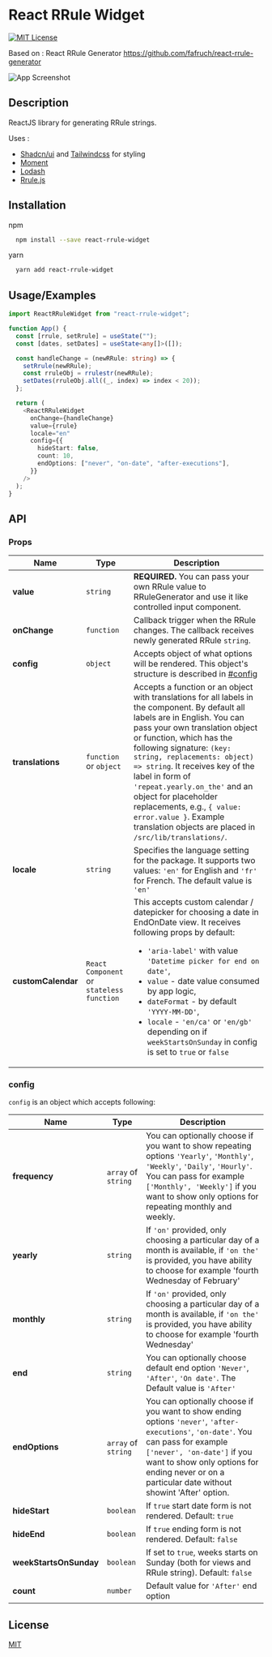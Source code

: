 # React RRule Widget

[![MIT License](https://img.shields.io/badge/License-MIT-green.svg)](https://choosealicense.com/licenses/mit/)

Based on : React RRule Generator
https://github.com/fafruch/react-rrule-generator

![App Screenshot](https://i.ibb.co/mbwDCSc/Capture-d-cran-2024-03-23-112223.png)

## Description

ReactJS library for generating RRule strings.

Uses :

- [Shadcn/ui](https://ui.shadcn.com/) and [Tailwindcss](https://tailwindcss.com/) for styling
- [Moment](https://momentjs.com/)
- [Lodash](https://github.com/lodash/lodash)
- [Rrule.js](https://github.com/jkbrzt/rrule)

## Installation

npm

```bash
  npm install --save react-rrule-widget
```

yarn

```bash
  yarn add react-rrule-widget
```

## Usage/Examples

```ts
import ReactRRuleWidget from "react-rrule-widget";

function App() {
  const [rrule, setRrule] = useState("");
  const [dates, setDates] = useState<any[]>([]);

  const handleChange = (newRRule: string) => {
    setRrule(newRRule);
    const rruleObj = rrulestr(newRRule);
    setDates(rruleObj.all((_, index) => index < 20));
  };

  return (
    <ReactRRuleWidget
      onChange={handleChange}
      value={rrule}
      locale="en"
      config={{
        hideStart: false,
        count: 10,
        endOptions: ["never", "on-date", "after-executions"],
      }}
    />
  );
}
```

## API

### Props

| Name               | Type                                      | Description                                                                                                                                                                                                                                                                                                                                                                                                                                                                         |
| ------------------ | ----------------------------------------- | ----------------------------------------------------------------------------------------------------------------------------------------------------------------------------------------------------------------------------------------------------------------------------------------------------------------------------------------------------------------------------------------------------------------------------------------------------------------------------------- |
| **value**          | `string`                                  | **REQUIRED.** You can pass your own RRule value to RRuleGenerator and use it like controlled input component.                                                                                                                                                                                                                                                                                                                                                                       |
| **onChange**       | `function`                                | Callback trigger when the RRule changes. The callback receives newly generated RRule `string`.                                                                                                                                                                                                                                                                                                                                                                                      |
| **config**         | `object`                                  | Accepts object of what options will be rendered. This object's structure is described in [#config](#config)                                                                                                                                                                                                                                                                                                                                                                         |
| **translations**   | `function` or `object`                    | Accepts a function or an object with translations for all labels in the component. By default all labels are in English. You can pass your own translation object or function, which has the following signature: `(key: string, replacements: object) => string`. It receives key of the label in form of `'repeat.yearly.on_the'` and an object for placeholder replacements, e.g., `{ value: error.value }`. Example translation objects are placed in `/src/lib/translations/`. |
| **locale**         | `string`                                  | Specifies the language setting for the package. It supports two values: `'en'` for English and `'fr'` for French. The default value is `'en'`                                                                                                                                                                                                                                                                                                                                       |
| **customCalendar** | `React Component` or `stateless function` | This accepts custom calendar / datepicker for choosing a date in EndOnDate view. It receives following props by default: <ul><li>`'aria-label'` with value `'Datetime picker for end on date'`,</li><li>`value` - date value consumed by app logic, </li><li>`dateFormat` - by default `'YYYY-MM-DD'`, </li><li>`locale` - `'en/ca'` or `'en/gb'` depending on if `weekStartsOnSunday` in config is set to `true` or `false` </li>                                                  |

### config

`config` is an object which accepts following:

| Name                   | Type                | Description                                                                                                                                                                                                                                                          |
| ---------------------- | ------------------- | -------------------------------------------------------------------------------------------------------------------------------------------------------------------------------------------------------------------------------------------------------------------- |
| **frequency**          | `array` of `string` | You can optionally choose if you want to show repeating options `'Yearly'`, `'Monthly'`, `'Weekly'`, `'Daily'`, `'Hourly'`. You can pass for example `['Monthly', 'Weekly']` if you want to show only options for repeating monthly and weekly.                      |
| **yearly**             | `string`            | If `'on'` provided, only choosing a particular day of a month is available, if `'on the'` is provided, you have ability to choose for example 'fourth Wednesday of February'                                                                                         |
| **monthly**            | `string`            | If `'on'` provided, only choosing a particular day of a month is available, if `'on the'` is provided, you have ability to choose for example 'fourth Wednesday'                                                                                                     |
| **end**                | `string`            | You can optionally choose default end option `'Never'`, `'After'`, `'On date'`. The Default value is `'After'`                                                                                                                                                       |
| **endOptions**         | `array` of `string` | You can optionally choose if you want to show ending options `'never'`, `'after-executions'`, `'on-date'`. You can pass for example `['never', 'on-date']` if you want to show only options for ending never or on a particular date without showint 'After' option. |
| **hideStart**          | `boolean`           | If `true` start date form is not rendered. Default: `true`                                                                                                                                                                                                           |
| **hideEnd**            | `boolean`           | If `true` ending form is not rendered. Default: `false`                                                                                                                                                                                                              |
| **weekStartsOnSunday** | `boolean`           | If set to `true`, weeks starts on Sunday (both for views and RRule string). Default: `false`                                                                                                                                                                         |
| **count**              | `number`            | Default value for `'After'` end option                                                                                                                                                                                                                               |

## License

[MIT](https://choosealicense.com/licenses/mit/)
